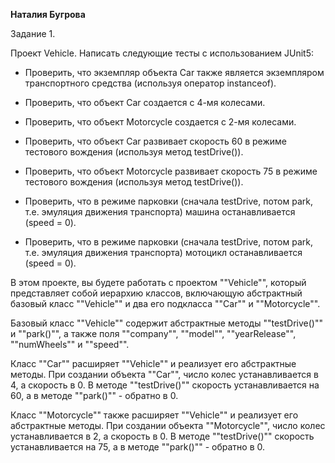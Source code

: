 **Наталия Бугрова**

Задание 1.

Проект Vehicle. Написать следующие тесты с использованием JUnit5:

- Проверить, что экземпляр объекта Car также является экземпляром транспортного средства (используя оператор instanceof).

- Проверить, что объект Car создается с 4-мя колесами.

- Проверить, что объект Motorcycle создается с 2-мя колесами.

- Проверить, что объект Car развивает скорость 60 в режиме тестового вождения (используя метод testDrive()).

- Проверить, что объект Motorcycle развивает скорость 75 в режиме тестового вождения (используя метод testDrive()).

- Проверить, что в режиме парковки (сначала testDrive, потом park, т.е. эмуляция движения транспорта) машина останавливается (speed = 0).

- Проверить, что в режиме парковки (сначала testDrive, потом park, т.е. эмуляция движения транспорта) мотоцикл останавливается (speed = 0).

В этом проекте, вы будете работать с проектом ""Vehicle"", который представляет собой иерархию классов, включающую абстрактный базовый класс ""Vehicle"" и два его подкласса ""Car"" и ""Motorcycle"".

Базовый класс ""Vehicle"" содержит абстрактные методы ""testDrive()"" и ""park()"", а также поля ""company"", ""model"", ""yearRelease"", ""numWheels"" и ""speed"".

Класс ""Car"" расширяет ""Vehicle"" и реализует его абстрактные методы. При создании объекта ""Car"", число колес устанавливается в 4, а скорость в 0. В методе ""testDrive()"" скорость устанавливается на 60, а в методе ""park()"" - обратно в 0.

Класс ""Motorcycle"" также расширяет ""Vehicle"" и реализует его абстрактные методы. При создании объекта ""Motorcycle"", число колес устанавливается в 2, а скорость в 0. В методе ""testDrive()"" скорость устанавливается на 75, а в методе ""park()"" - обратно в 0.
